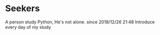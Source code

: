 # Seekers
A person study Python, He's not alone.
since 2018/12/26 21:48
Introduce every day of my study
